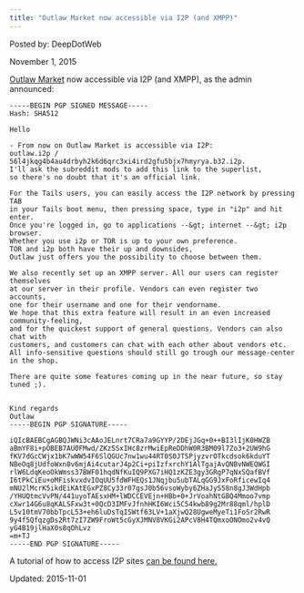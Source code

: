 ```yaml
---
title: "Outlaw Market now accessible via I2P (and XMPP)"
---
```


Posted by: DeepDotWeb 

<span>November 1, 2015</span>


<p><a href="#">Outlaw Market</a> now accessible via I2P (and XMPP), as the admin announced:</p>

    -----BEGIN PGP SIGNED MESSAGE-----
    Hash: SHA512
    
    Hello
    
    - From now on Outlaw Market is accessible via I2P:
    outlaw.i2p / 56l4jkqg4b4au4drbyh2k6d6qrc3xi4ird2gfu5bjx7hmyrya.b32.i2p.
    I'll ask the subreddit mods to add this link to the superlist,
    so there's no doubt that it's an official link.
    
    For the Tails users, you can easily access the I2P network by pressing TAB
    in your Tails boot menu, then pressing space, type in "i2p" and hit enter.
    Once you're logged in, go to applications --&gt; internet --&gt; i2p browser.
    Whether you use i2p or TOR is up to your own preference.
    TOR and i2p both have their up and downsides,
    Outlaw just offers you the possibility to choose between them.
    
    We also recently set up an XMPP server. All our users can register themselves
    at our server in their profile. Vendors can even register two accounts,
    one for their username and one for their vendorname.
    We hope that this extra feature will result in an even increased community-feeling,
    and for the quickest support of general questions. Vendors can also chat with
    customers, and customers can chat with each other about vendors etc.
    All info-sensitive questions should still go trough our message-center in the shop.
    
    There are quite some features coming up in the near future, so stay tuned ;).
    
    
    Kind regards
    Outlaw
    -----BEGIN PGP SIGNATURE-----
    
    iQIcBAEBCgAGBQJWNi3cAAoJELnrt7CRa7a9GYYP/2DEjJGq+0++BI3lIjK0HWZB
    aBmYF8i+pOBEB7AU0FMwd/ZKzSSxIHc8zrMwiEpReDDhW0R3BM09l7Zo3+2UW9hG
    fKV7dGcCWjx1bK7wWW54F6SlQGUc7nw1wu44RT0S0JTSPjyzvrOTkcdsok6kduYT
    NBeOq8jUdfoWxn0v6mjAi4cutarJ4p2Ci+piIzfxrchY1AlTgajAvQNBvNWEQWGI
    rlW6LdqKeoOkWmss37BWF01hqdNfKuIQ9PXG7iHQ1zKZE3gy3GRgP7qNxSQafBVf
    I6tPkCiEu+oMFiskvxdvIOqUU5fdWFHEQs1JNqjbu5ubTALqGG9JxFoRficewIq4
    mNU2lMcrK5ikdEiKAtEGxPZ8Cy33r07gsJ0b56vsoWyby6ZHaJyS58n8gJ3WdHpb
    /YHUQtmcVvPN/441uyoTAEsxHM+lWDCCEVEjn+HBb+0+JrVoahNtGBQ4Mmoo7vmp
    cXwr14G6u8qKALSFxw3t+0QcD3IMFvJfnhHKI6Wci5C54kwb89g2Mr88qml/hplD
    L5v10tmV70bbTpcL53+eh6luDsTqISWtf63LV+1aXjwQ28UgweMyeTi1FoSr2RwR
    9y4f5QfqzgDs2Rt7zI7ZW9FroWt5cGyXJMNV8VKGi2APcV8H4TQmxoONOmo2v4vQ
    yG4B19jlHaX0s8qOhLvz
    =m+TJ
    -----END PGP SIGNATURE-----

<p>
    A tutorial of how to access I2P sites <a href="https://g-i-r.github.io/deepdotweb/2013/12/30/full-guide-how-to-access-i2p-sites-use-themarketplace-i2p/">can be found here.</a></p>

Updated: 2015-11-01

